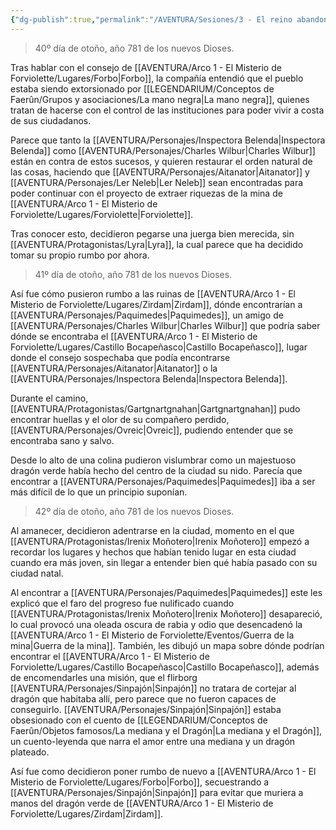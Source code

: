```yaml
---
{"dg-publish":true,"permalink":"/AVENTURA/Sesiones/3 - El reino abandonado de Zirdam/"}
---
```


> 40º día de otoño, año 781 de los nuevos Dioses.

Tras hablar con el consejo de [[AVENTURA/Arco 1 -  El Misterio de Forviolette/Lugares/Forbo\|Forbo]], la compañía entendió que el pueblo estaba siendo extorsionado por [[LEGENDARIUM/Conceptos de Faerûn/Grupos y asociaciones/La mano negra\|La mano negra]], quienes tratan de hacerse con el control de las instituciones para poder vivir a costa de sus ciudadanos.

Parece que tanto la [[AVENTURA/Personajes/Inspectora Belenda\|Inspectora Belenda]] como [[AVENTURA/Personajes/Charles Wilbur\|Charles Wilbur]] están en contra de estos sucesos, y quieren restaurar el orden natural de las cosas, haciendo que [[AVENTURA/Personajes/Aitanator\|Aitanator]] y [[AVENTURA/Personajes/Ler Neleb\|Ler Neleb]] sean encontradas para poder continuar con el proyecto de extraer riquezas de la mina de [[AVENTURA/Arco 1 -  El Misterio de Forviolette/Lugares/Forviolette\|Forviolette]].

Tras conocer esto, decidieron pegarse una juerga bien merecida, sin [[AVENTURA/Protagonistas/Lyra\|Lyra]], la cual parece que ha decidido tomar su propio rumbo por ahora.

> 41º día de otoño, año 781 de los nuevos Dioses.

Así fue cómo pusieron rumbo a las ruinas de [[AVENTURA/Arco 1 -  El Misterio de Forviolette/Lugares/Zirdam\|Zirdam]], dónde encontrarían a [[AVENTURA/Personajes/Paquimedes\|Paquimedes]], un amigo de [[AVENTURA/Personajes/Charles Wilbur\|Charles Wilbur]] que podría saber dónde se encontraba el [[AVENTURA/Arco 1 -  El Misterio de Forviolette/Lugares/Castillo Bocapeñasco\|Castillo Bocapeñasco]], lugar donde el consejo sospechaba que podía encontrarse [[AVENTURA/Personajes/Aitanator\|Aitanator]] o la [[AVENTURA/Personajes/Inspectora Belenda\|Inspectora Belenda]].

Durante el camino, [[AVENTURA/Protagonistas/Gartgnartgnahan\|Gartgnartgnahan]] pudo encontrar huellas y el olor de su compañero perdido, [[AVENTURA/Personajes/Ovreic\|Ovreic]], pudiendo entender que se encontraba sano y salvo.

Desde lo alto de una colina pudieron vislumbrar como un majestuoso dragón verde había hecho del centro de la ciudad su nido. Parecía que encontrar a [[AVENTURA/Personajes/Paquimedes\|Paquimedes]] iba a ser más difícil de lo que un principio suponían.

> 42º día de otoño, año 781 de los nuevos Dioses.

Al amanecer, decidieron adentrarse en la ciudad, momento en el que [[AVENTURA/Protagonistas/Irenix Moñotero\|Irenix Moñotero]] empezó a recordar los lugares y hechos que habían tenido lugar en esta ciudad cuando era más joven, sin llegar a entender bien qué había pasado con su ciudad natal.

Al encontrar a [[AVENTURA/Personajes/Paquimedes\|Paquimedes]] este les explicó que el faro del progreso fue nulificado cuando [[AVENTURA/Protagonistas/Irenix Moñotero\|Irenix Moñotero]] desapareció, lo cual provocó una oleada oscura de rabia y odio que desencadenó la [[AVENTURA/Arco 1 -  El Misterio de Forviolette/Eventos/Guerra de la mina\|Guerra de la mina]]. También, les dibujó un mapa sobre dónde podrían encontrar el [[AVENTURA/Arco 1 -  El Misterio de Forviolette/Lugares/Castillo Bocapeñasco\|Castillo Bocapeñasco]], además de encomendarles una misión, que el flirborg [[AVENTURA/Personajes/Sinpajón\|Sinpajón]] no tratara de cortejar al dragón que habitaba allí, pero parece que no fueron capaces de conseguirlo. [[AVENTURA/Personajes/Sinpajón\|Sinpajón]] estaba obsesionado con el cuento de [[LEGENDARIUM/Conceptos de Faerûn/Objetos famosos/La mediana y el Dragón\|La mediana y el Dragón]], un cuento-leyenda que narra el amor entre una mediana y un dragón plateado.

Así fue como decidieron poner rumbo de nuevo a [[AVENTURA/Arco 1 -  El Misterio de Forviolette/Lugares/Forbo\|Forbo]], secuestrando a [[AVENTURA/Personajes/Sinpajón\|Sinpajón]] para evitar que muriera a manos del dragón verde de [[AVENTURA/Arco 1 -  El Misterio de Forviolette/Lugares/Zirdam\|Zirdam]].